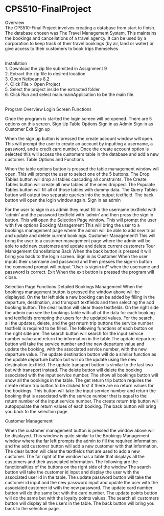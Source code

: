 # CPS510-FinalProject
Overview<br />
The CPS510-Final Project involves creating a database from start to finish. The database chosen was The Travel Management System. This maintains the bookings and cancellations of a travel agency. It can be used by a corporation to keep track of their travel bookings (by air, land or water) or give access to their customers to book trips themselves

<br />
Installation <br />
1. Download the zip file submitted in Assignment 9<br />
2. Extract the zip file to desired location<br />
3. Open Netbeans 8.2<br />
4. Click File > Open Project<br />
5. Select the project inside the extracted folder<br />
6. Click Run and select main.mainApplication to be the main file.<br /><br />

Program Overview
Login Screen Functions

Once the program is started the login screen will be opened. There are 5 options on this screen.
Sign Up
Table Options
Sign in as Admin
Sign in as Customer
Exit
Sign up 

When the sign up button is pressed the create account window will open. This will prompt the user to create an account by inputting a username, a password, and a credit card number. Once the create account option is selected this will access the customers table in the database and add a new customer.
Table Options and Functions

When the table options button is pressed the table management window will open. This will prompt the user to select one of the 5 buttons. 
The Drop Tables button will drop all tables cascading all constraints. 
The Create Tables button will create all new tables of the ones dropped. 
The Populate Tables button will fill all of those tables with dummy data. 
The Query Tables button will output two separate queries into the output textfield. 
The back button will open the login window again.
Sign in as admin

For the user to sign in as admin they must fill in the username textfield with ‘admin’ and the password textfield with ‘admin’ and then press the sign in button. This will open the Selection Page window. This will prompt the user with five options
Booking Management
This will bring the user to a bookings management page where the admin will be able to add new trips and update and delete current bookings.
Customer Management1
This will bring the user to a customer management page where the admin will be able to add new customers and update and delete current customers
Tour Management
Cancellations
Back
When the back button is pressed it will bring you back to the login screen.
Sign in as Customer
When the user inputs their username and password and then presses the sign-in button the command prompt will output “User is signin in!” when the username and password is correct.
Exit
When the exit button is pressed the program will close.

Selection Page Functions Detailed
Bookings Management
When the bookings management button is pressed the window above will be displayed. On the far left side a new booking can be added by filling in the departure, destination, and transport textfields and then selecting the add booking button. The clear button will clear those textfields. On the right side the admin can see the bookings table with all of the data for each booking and textfields prompting the users for the updated values. For the search, all the updates, delete, and the get return trip buttons the service number textfield is required to be filled. The following functions of each button on the right side are:
The search button will search for the input service number value and return the information in the table
The update departure button will take the service number and the new departure value and update the booking, with the associated service number, with the new departure value.
The update destination button will do a similar function as the update departure button but will do the update using the new destination textfield.
The update transport button is similar to the last two but with transport instead.
The delete button will delete the booking associated with the input service number.
The show all bookings button will show all the bookings in the table.
The get return trip button requires the create return trip button to be clicked first if there are no return values for the bookings. This button will take the input service number and return the booking that is associated with the service number that is equal to the return number of the input service number.
The create return trip button will autopopulate the return values of each booking.
The back button will bring you back to the selection page.

Customer Management

When the customer management button is pressed the window above will be displayed. This window is quite similar to the Bookings Management window where the far left prompts the admin to fill the required information and the add customer button will add a new customer with that information. The clear button will clear the textfields that are used to add a new customer. The far right of the window has a table that displays all the customers and their associated information. The following are the functionalities of the buttons on the right side of the window
The search button will take the customer id input and display the user with the associated user id in the table. 
The update password button will take the customer id input and the new password input and update the user with the associated customer id with the new password.
The update card number button will do the same but with the card number.
The update points button will do the same but with the loyalty points values.
The search all customers button will display all the users in the table.
The back button will bring you back to the selection page.
